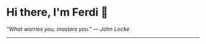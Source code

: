 <h1>Hi there, I'm Ferdi 👋</h1>

<p><em>
  "What worries you, masters you." — John Locke
</em></p>

---
